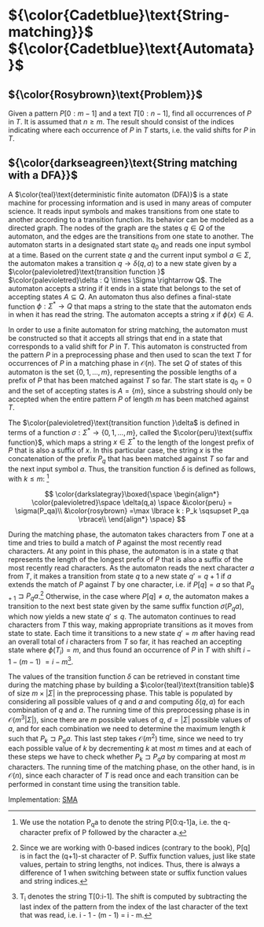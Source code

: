 # ${\color{Cadetblue}\text{String-matching}}$ ${\color{Cadetblue}\text{Automata}}$

## ${\color{Rosybrown}\text{Problem}}$

Given a pattern $P[0:m-1]$ and a text $T[0:n-1]$, find all occurrences of $P$ in $T$. It is assumed that $n \geq m$. The result should consist of the indices indicating where each occurrence of $P$ in $T$ starts, i.e. the valid shifts for $P$ in $T$.

## ${\color{darkseagreen}\text{String matching with a DFA}}$

A $\color{teal}\text{deterministic finite automaton (DFA)}$ is a state machine for processing information and is used in many areas of computer science. It reads input symbols and makes transitions from one state to another according to a transition function. Its behavior can be modeled as a directed graph. The nodes of the graph are the states $q \in Q$ of the automaton, and the edges are the transitions from one state to another. The automaton starts in a designated start state $q_0$ and reads one input symbol at a time. Based on the current state $q$ and the current input symbol $a \in \Sigma$, the automaton makes a transition $q \rightarrow \delta(q, a)$ to a new state given by a $\color{palevioletred}\text{transition function }$ $\color{palevioletred}\delta : Q \times \Sigma \rightarrow Q$. The automaton accepts a string if it ends in a state that belongs to the set of accepting states $A \subseteq Q$. An automaton thus also defines a final-state function $\phi : \Sigma^* \rightarrow Q$ that maps a string to the state that the automaton ends in when it has read the string. The automaton accepts a string $x$ if $\phi(x) \in A$.

In order to use a finite automaton for string matching, the automaton must be constructed so that it accepts all strings that end in a state that corresponds to a valid shift for $P$ in $T$. This automaton is constructed from the pattern $P$ in a preprocessing phase and then used to scan the text $T$ for occurrences of $P$ in a matching phase in $\mathcal{O}(n)$. The set $Q$ of states of this automaton is the set $\lbrace 0, 1, ..., m \rbrace$, representing the possible lengths of a prefix of $P$ that has been matched against $T$ so far. The start state is $q_0 = 0$ and the set of accepting states is $A = \lbrace m \rbrace$, since a substring should only be accepted when the entire pattern $P$ of length $m$ has been matched against $T$.

The $\color{palevioletred}\text{transition function }\delta$ is defined in terms of a function $\sigma : \Sigma^\ast \rightarrow \lbrace 0, 1, ..., m \rbrace$, called the $\color{peru}\text{suffix function}$, which maps a string $x \in \Sigma^\ast$ to the length of the longest prefix of $P$ that is also a suffix of $x$. In this particular case, the string $x$ is the concatenation of the prefix $P_q$ that has been matched against $T$ so far and the next input symbol $a$. Thus, the transition function $\delta$ is defined as follows, with $k \leq m$: [^1]

$$
\color{darkslategray}\boxed{\space
\begin{align*}
\color{palevioletred}\space \delta(q,a) \space  &\color{peru} = \sigma(P_qa)\\
 &\color{rosybrown} =\max \lbrace k : P_k \sqsupset P_qa \rbrace\\
\end{align*}
\space}
$$

During the matching phase, the automaton takes characters from $T$ one at a time and tries to build a match of $P$ against the most recently read characters. At any point in this phase, the automaton is in a state $q$ that represents the length of the longest prefix of $P$ that is also a suffix of the most recently read characters. As the automaton reads the next character $a$ from $T$, it makes a transition from state $q$ to a new state $q' = q + 1$ if $a$ extends the match of $P$ against $T$ by one character, i.e. if $P[q] = a$ so that $P_{q+1} \sqsupset P_qa$.[^2] Otherwise, in the case where $P[q] \neq a$, the automaton makes a transition to the next best state given by the same suffix function $\sigma(P_qa)$, which now yields a new state $q' \leq q$. The automaton continues to read characters from $T$ this way, making appropriate transitions as it moves from state to state. Each time it transitions to a new state $q' = m$ after having read an overall total of $i$ characters from $T$ so far, it has reached an accepting state where $\phi(T_i) = m$, and thus found an occurrence of $P$ in $T$ with shift $i - 1 - (m - 1)$ $= i - m$[^3].

The values of the transition function $\delta$ can be retrieved in constant time during the matching phase by building a $\color{teal}\text{transition table}$  of size $m \times |\Sigma|$ in the preprocessing phase. This table is populated by considering all possible values of $q$ and $a$ and computing $\delta(q, a)$ for each combination of $q$ and $a$. The running time of this preprocessing phase is in $\mathcal{O}(m^3|\Sigma|)$, since there are $m$ possible values of $q$, $d = |\Sigma|$ possible values of $a$, and for each combination we need to determine the maximum length $k$ such that $P_k \sqsupset P_qa$. This last step takes $\mathcal{O}(m^2)$ time, since we need to try each possible value of $k$ by decrementing $k$ at most $m$ times and at each of these steps we have to check whether $P_k \sqsupset P_qa$ by comparing at most $m$ characters. The running time of the matching phase, on the other hand, is in $\mathcal{O}(n)$, since each character of $T$ is read once and each transition can be performed in constant time using the transition table.

Implementation: [SMA](https://github.com/pl3onasm/AADS/blob/main/algorithms/string-matching/finite-automata/sma.c)

[^1]: We use the notation P<sub>q</sub>a to denote the string P[0:q-1]a, i.e. the q-character prefix of P followed by the character a.

[^2]: Since we are working with 0-based indices (contrary to the book), P[q] is in fact the (q+1)-st character of P. Suffix function values, just like state values, pertain to string lengths, not indices. Thus, there is always a difference of 1 when switching between state or suffix function values and string indices.

[^3]: T<sub>i</sub> denotes the string T[0:i-1]. The shift is computed by subtracting the last index of the pattern from the index of the last character of the text that was read, i.e. i - 1 - (m - 1) = i - m.
